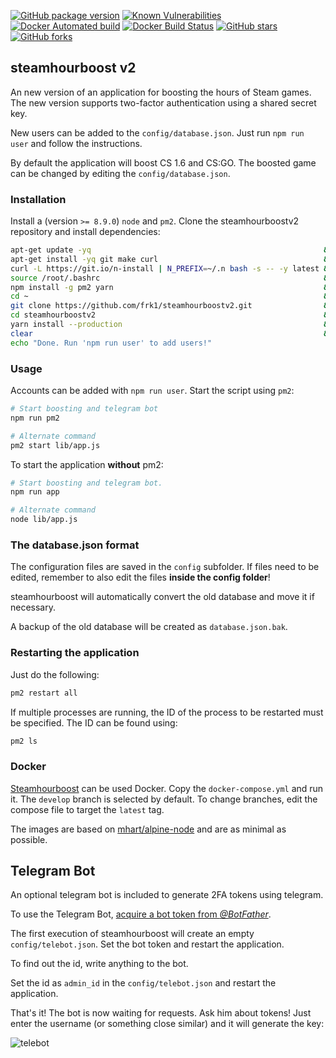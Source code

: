 [![GitHub package version](https://img.shields.io/github/package-json/v/frk1/steamhourboostv2.svg)](https://github.com/frk1/steamhourboostv2/tree/master)
[![Known Vulnerabilities](https://snyk.io/test/github/frk1/steamhourboostv2/badge.svg)](https://snyk.io/test/github/frk1/steamhourboostv2)
[![Docker Automated build](https://img.shields.io/docker/automated/frk1/steamhourboostv2.svg)](https://hub.docker.com/r/frk1/steamhourboostv2/)
[![Docker Build Status](https://img.shields.io/docker/build/frk1/steamhourboostv2.svg)](https://hub.docker.com/r/frk1/steamhourboostv2/)
[![GitHub stars](https://img.shields.io/github/stars/frk1/steamhourboostv2.svg?style=social&label=Stars)](https://github.com/frk1/steamhourboostv2)
[![GitHub forks](https://img.shields.io/github/forks/frk1/steamhourboostv2.svg?style=social&label=Fork)](https://github.com/frk1/steamhourboostv2)

## steamhourboost v2

An new version of an application for boosting the hours of Steam games. The new version supports two-factor authentication using a shared secret key.

New users can be added to the `config/database.json`. Just run `npm run user` and follow the instructions.

By default the application will boost CS 1.6 and CS:GO. The boosted game can be changed by editing the `config/database.json`.

### Installation
Install a (version `>= 8.9.0`) `node` and `pm2`. Clone the steamhourboostv2 repository and install dependencies:

```bash
apt-get update -yq                                                    && \
apt-get install -yq git make curl                                     && \
curl -L https://git.io/n-install | N_PREFIX=~/.n bash -s -- -y latest && \
source /root/.bashrc                                                  && \
npm install -g pm2 yarn                                               && \
cd ~                                                                  && \
git clone https://github.com/frk1/steamhourboostv2.git                && \
cd steamhourboostv2                                                   && \
yarn install --production                                             && \
clear                                                                 && \
echo "Done. Run 'npm run user' to add users!"
```

### Usage

Accounts can be added with `npm run user`. Start the script using `pm2`:

```bash
# Start boosting and telegram bot
npm run pm2

# Alternate command
pm2 start lib/app.js
```

To start the application **without** pm2:

```bash
# Start boosting and telegram bot.
npm run app

# Alternate command
node lib/app.js
```

### The database.json format

The configuration files are saved in the `config` subfolder.
If files need to be edited, remember to also edit the files **inside the config folder**!

steamhourboost will automatically convert the old database and move it if necessary.

A backup of the old database will be created as `database.json.bak`.

### Restarting the application

Just do the following:

```bash
pm2 restart all
```

If multiple processes are running, the ID of the process to be restarted must be specified.  The ID can be found using:

```bash
pm2 ls
```

### Docker

[Steamhourboost](https://hub.docker.com/r/frk1/steamhourboostv2/) can be used Docker. Copy the `docker-compose.yml` and run it.
The `develop` branch is selected by default. To change branches, edit the compose file to target the `latest` tag.

The images are based on [mhart/alpine-node](https://github.com/mhart/alpine-node) and are as minimal as possible.

## Telegram Bot

An optional telegram bot is included to generate 2FA tokens using telegram.

To use the Telegram Bot, [acquire a bot token from *@BotFather*](https://core.telegram.org/bots#6-botfather).

The first execution of steamhourboost will create an empty `config/telebot.json`. Set the bot token and restart the application.

To find out the id, write anything to the bot.

Set the id as `admin_id` in the `config/telebot.json` and restart the application.

That's it! The bot is now waiting for requests. Ask him about tokens! Just enter the username (or something close similar) and it will generate the key:

![telebot](https://raw.githubusercontent.com/frk1/steamhourboostv2/master/docs/telebot.gif)
